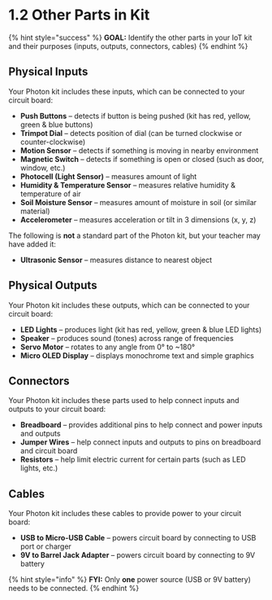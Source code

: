 # 1.2 Other Parts in Kit

{% hint style="success" %}
**GOAL:**  Identify the other parts in your IoT kit and their purposes \(inputs, outputs, connectors, cables\)
{% endhint %}

## Physical Inputs

Your Photon kit includes these inputs, which can be connected to your circuit board:

* **Push Buttons** – detects if button is being pushed \(kit has red, yellow, green & blue buttons\)
* **Trimpot Dial** – detects position of dial \(can be turned clockwise or counter-clockwise\)
* **Motion Sensor** – detects if something is moving in nearby environment
* **Magnetic Switch** – detects if something is open or closed \(such as door, window, etc.\)
* **Photocell \(Light Sensor\)** – measures amount of light
* **Humidity & Temperature Sensor** – measures relative humidity & temperature of air
* **Soil Moisture Sensor** – measures amount of moisture in soil \(or similar material\)
* **Accelerometer** – measures acceleration or tilt in 3 dimensions \(x, y, z\)

The following is **not** a standard part of the Photon kit, but your teacher may have added it:

* **Ultrasonic Sensor** – measures distance to nearest object

## Physical Outputs

Your Photon kit includes these outputs, which can be connected to your circuit board:

* **LED Lights** – produces light \(kit has red, yellow, green & blue LED lights\)
* **Speaker** – produces sound \(tones\) across range of frequencies
* **Servo Motor** – rotates to any angle from 0° to ~180°
* **Micro OLED Display** – displays monochrome text and simple graphics 

## Connectors

Your Photon kit includes these parts used to help connect inputs and outputs to your circuit board:

* **Breadboard** – provides additional pins to help connect and power inputs and outputs
* **Jumper Wires** – help connect inputs and outputs to pins on breadboard and circuit board
* **Resistors** – help limit electric current for certain parts \(such as LED lights, etc.\)

## Cables

Your Photon kit includes these cables to provide power to your circuit board:

* **USB to Micro-USB Cable** – powers circuit board by connecting to USB port or charger
* **9V to Barrel Jack Adapter** – powers circuit board by connecting to 9V battery

{% hint style="info" %}
**FYI:**  Only **one** power source \(USB or 9V battery\) needs to be connected.
{% endhint %}

